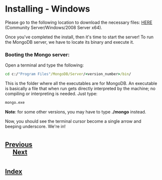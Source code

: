 #   Installing - Windows
Please go to the following location to download the necessary files: [HERE](https://www.mongodb.com/download-center/community?jmp=docs) (Community Server/Windows/2008 Server x64). 

Once you've completed the install, then it's time to start the server! To run the MongoDB server, we have to locate its binary and execute it.

### __Booting the Mongo server:__
Open a terminal and type the following:
```cmd
cd c:/"Program Files"/MongoDB/Server/<version_number>/bin/
```
This is the folder where all the executables are for MongoDB. An executable is basically a file that when run gets directly interpreted by the machine; no compiling or interpreting is needed. Just type:
```cmd
mongo.exe
```
__Note__: for some other versions, you may have to type __./mongo__ instead.

Now, you should see the terminal cursor become a single arrow and beeping underscore. We're in!
#
## [Previous](./001_Overview.md)<span>&nbsp;&nbsp;&nbsp;&nbsp;&nbsp;&nbsp;&nbsp;&nbsp;&nbsp;&nbsp;&nbsp;&nbsp;&nbsp;&nbsp;&nbsp;&nbsp;&nbsp;&nbsp;&nbsp;&nbsp;&nbsp;&nbsp;&nbsp;&nbsp;&nbsp;&nbsp;&nbsp;&nbsp;&nbsp;&nbsp;&nbsp;&nbsp;&nbsp;&nbsp;&nbsp;&nbsp;&nbsp;&nbsp;&nbsp;&nbsp;&nbsp;&nbsp;&nbsp;&nbsp;&nbsp;&nbsp;&nbsp;&nbsp;&nbsp;&nbsp;&nbsp;&nbsp;&nbsp;&nbsp;&nbsp;&nbsp;&nbsp;&nbsp;&nbsp;&nbsp;&nbsp;&nbsp;&nbsp;&nbsp;&nbsp;&nbsp;&nbsp;&nbsp;&nbsp;&nbsp;&nbsp;&nbsp;&nbsp;&nbsp;&nbsp;&nbsp;&nbsp;&nbsp;&nbsp;&nbsp;&nbsp;&nbsp;&nbsp;&nbsp;&nbsp;&nbsp;&nbsp;</span> [Next](./003_Installing_Mac.md)
#
##  [Index](../../Index.md)